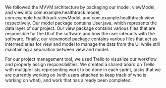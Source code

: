 We followed the MVVM architecture by packaging our model, viewModel, and view into com.example.healthtrack.model, com.example.healthtrack.viewModel, and com.example.healthtrack.view respectively. Our model package contains User.java, which represents the data layer of our project. Our view package contains various files that are responsible for the UI of the software and how the user interacts with the software. Finally, our viewmodel package contains various files that act as intermediaries for view and model to manage the data from the UI while still maintaining a separation between view and model.

For our project management tool, we used Trello to visualize our workflow and properly assign responsibilities. We created a shared board on Trello with multiple lists representing work to be done in each sprint, tasks that we are currently working on (with users attached to keep track of who is working on what), and work that has already been completed. 
